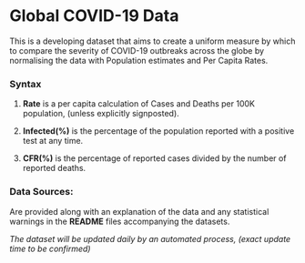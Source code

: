 # Global COVID-19 Data

This is a developing dataset that aims to create a uniform measure by which to compare the severity of COVID-19 outbreaks across the globe by normalising the data with Population estimates and Per Capita Rates.


### Syntax

1. **Rate** is a per capita calculation of Cases and Deaths per 100K population, (unless explicitly signposted).

2. **Infected(%)** is the percentage of the population reported with a positive test at any time.

3. **CFR(%)** is the percentage of reported cases divided by the number of reported deaths.


### Data Sources:

Are provided along with an explanation of the data and any statistical warnings in the **README** files accompanying the datasets.


_The dataset will be updated daily by an automated process, (exact update time to be confirmed)_
